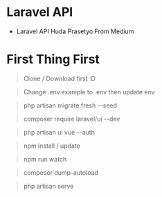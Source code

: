 # Laravel API

- Laravel API Huda Prasetyo From Medium

# First Thing First
> Clone / Download first :D

> Change .env.example to .env then update env

> php artisan migrate:fresh --seed

> composer require laravel/ui --dev

> php artisan ui vue --auth

> npm install / update

> npm run watch

> composer dump-autoload

> php artisan serve
